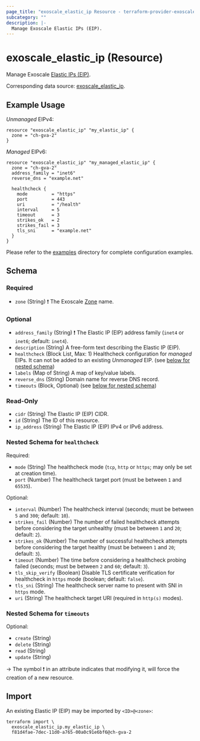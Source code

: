 ```yaml
---
page_title: "exoscale_elastic_ip Resource - terraform-provider-exoscale"
subcategory: ""
description: |-
  Manage Exoscale Elastic IPs (EIP).
---
```


# exoscale_elastic_ip (Resource)

Manage Exoscale [Elastic IPs (EIP)](https://community.exoscale.com/documentation/compute/eip/).

Corresponding data source: [exoscale_elastic_ip](../data-sources/elastic_ip.md).

## Example Usage

*Unmanaged* EIPv4:

```hcl
resource "exoscale_elastic_ip" "my_elastic_ip" {
  zone = "ch-gva-2"
}
```

*Managed* EIPv6:

```hcl
resource "exoscale_elastic_ip" "my_managed_elastic_ip" {
  zone = "ch-gva-2"
  address_family = "inet6"
  reverse_dns = "example.net"

  healthcheck {
    mode         = "https"
    port         = 443
    uri          = "/health"
    interval     = 5
    timeout      = 3
    strikes_ok   = 2
    strikes_fail = 3
    tls_sni      = "example.net"
  }
}
```

Please refer to the [examples](https://github.com/exoscale/terraform-provider-exoscale/tree/master/examples/)
directory for complete configuration examples.

<!-- schema generated by tfplugindocs -->
## Schema

### Required

- `zone` (String) ❗ The Exoscale [Zone](https://www.exoscale.com/datacenters/) name.

### Optional

- `address_family` (String) ❗ The Elastic IP (EIP) address family (`inet4` or `inet6`; default: `inet4`).
- `description` (String) A free-form text describing the Elastic IP (EIP).
- `healthcheck` (Block List, Max: 1) Healthcheck configuration for *managed* EIPs. It can not be added to an existing *Unmanaged* EIP. (see [below for nested schema](#nestedblock--healthcheck))
- `labels` (Map of String) A map of key/value labels.
- `reverse_dns` (String) Domain name for reverse DNS record.
- `timeouts` (Block, Optional) (see [below for nested schema](#nestedblock--timeouts))

### Read-Only

- `cidr` (String) The Elastic IP (EIP) CIDR.
- `id` (String) The ID of this resource.
- `ip_address` (String) The Elastic IP (EIP) IPv4 or IPv6 address.

<a id="nestedblock--healthcheck"></a>
### Nested Schema for `healthcheck`

Required:

- `mode` (String) The healthcheck mode (`tcp`, `http` or `https`; may only be set at creation time).
- `port` (Number) The healthcheck target port (must be between `1` and `65535`).

Optional:

- `interval` (Number) The healthcheck interval (seconds; must be between `5` and `300`; default: `10`).
- `strikes_fail` (Number) The number of failed healthcheck attempts before considering the target unhealthy (must be between `1` and `20`; default: `2`).
- `strikes_ok` (Number) The number of successful healthcheck attempts before considering the target healthy (must be between `1` and `20`; default: `3`).
- `timeout` (Number) The time before considering a healthcheck probing failed (seconds; must be between `2` and `60`; default: `3`).
- `tls_skip_verify` (Boolean) Disable TLS certificate verification for healthcheck in `https` mode (boolean; default: `false`).
- `tls_sni` (String) The healthcheck server name to present with SNI in `https` mode.
- `uri` (String) The healthcheck target URI (required in `http(s)` modes).


<a id="nestedblock--timeouts"></a>
### Nested Schema for `timeouts`

Optional:

- `create` (String)
- `delete` (String)
- `read` (String)
- `update` (String)

-> The symbol ❗ in an attribute indicates that modifying it, will force the creation of a new resource.

## Import

An existing Elastic IP (EIP) may be imported by `<ID>@<zone>`:

```shell
terraform import \
  exoscale_elastic_ip.my_elastic_ip \
  f81d4fae-7dec-11d0-a765-00a0c91e6bf6@ch-gva-2
```
